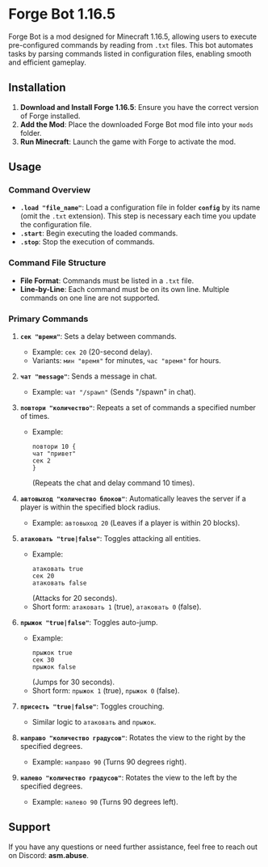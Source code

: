 # Forge Bot 1.16.5

Forge Bot is a mod designed for Minecraft 1.16.5, allowing users to execute pre-configured commands by reading from `.txt` files. This bot automates tasks by parsing commands listed in configuration files, enabling smooth and efficient gameplay.

## Installation

1. **Download and Install Forge 1.16.5**: Ensure you have the correct version of Forge installed.
2. **Add the Mod**: Place the downloaded Forge Bot mod file into your `mods` folder.
3. **Run Minecraft**: Launch the game with Forge to activate the mod.

## Usage

### Command Overview

- **`.load "file_name"`**: Load a configuration file in folder **`config`** by its name (omit the `.txt` extension). This step is necessary each time you update the configuration file.
- **`.start`**: Begin executing the loaded commands.
- **`.stop`**: Stop the execution of commands.

### Command File Structure

- **File Format**: Commands must be listed in a `.txt` file.
- **Line-by-Line**: Each command must be on its own line. Multiple commands on one line are not supported.

### Primary Commands

1. **`сек "время"`**: Sets a delay between commands.  
   - Example: `сек 20` (20-second delay).
   - Variants: `мин "время"` for minutes, `час "время"` for hours.

2. **`чат "message"`**: Sends a message in chat.  
   - Example: `чат "/spawn"` (Sends "/spawn" in chat).

3. **`повтори "количество"`**: Repeats a set of commands a specified number of times.  
   - Example:
     ``` 
     повтори 10 {
     чат "привет"
     сек 2
     }
     ```
     (Repeats the chat and delay command 10 times).

4. **`автовыход "количество блоков"`**: Automatically leaves the server if a player is within the specified block radius.  
   - Example: `автовыход 20` (Leaves if a player is within 20 blocks).

5. **`атаковать "true|false"`**: Toggles attacking all entities.  
   - Example: 
     ```
     атаковать true
     сек 20
     атаковать false
     ```
     (Attacks for 20 seconds).
   - Short form: `атаковать 1` (true), `атаковать 0` (false).

6. **`прыжок "true|false"`**: Toggles auto-jump.  
   - Example: 
     ```
     прыжок true
     сек 30
     прыжок false
     ```
     (Jumps for 30 seconds).
   - Short form: `прыжок 1` (true), `прыжок 0` (false).

7. **`присесть "true|false"`**: Toggles crouching.  
   - Similar logic to `атаковать` and `прыжок`.

8. **`направо "количество градусов"`**: Rotates the view to the right by the specified degrees.  
   - Example: `направо 90` (Turns 90 degrees right).

9. **`налево "количество градусов"`**: Rotates the view to the left by the specified degrees.  
   - Example: `налево 90` (Turns 90 degrees left).

## Support

If you have any questions or need further assistance, feel free to reach out on Discord: **asm.abuse**.

